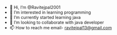 - 👋 Hi, I’m @Ravitejpal2001
- 👀 I’m interested in learning programming
- 🌱 I’m currently started learning java
- 💞️ I’m looking to collaborate with java developer
- 📫 How to reach me email- ravitejpal13@gmail.com

<!---
Ravitejpal2001/Ravitejpal2001 is a ✨ special ✨ repository because its `README.md` (this file) appears on your GitHub profile.
You can click the Preview link to take a look at your changes.
--->
